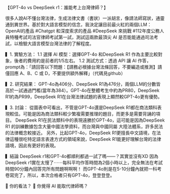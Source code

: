 【GPT-4o vs DeepSeek r1：誰能考上台灣律師？】

很多人說AI不懂台灣法律，生成法律文書（書狀）一派胡言，像請法師寫狀，通靈通到異世界。基於對大語言模型的信念，我決定讓目前最火紅的兩個LLM：OpenAI的產品 #Chatgpt 和深度索求的產品 #DeepSeek 來挑戰 #112年度公務人員特種考試司法官律師考試第一試，測試這兩款最頂尖 AI 是否能能通過司法考試，以檢驗大語言模型台灣法律的了解程度。

▍1. 實驗方法：
1.1 選擇 AI 模型：選擇GPT-4o 和DeepSeek R1 作為主要比較對象，後者的費用約是前者的1/5左右。
1.2 測試方式：透過 API 讓 AI 作答，prompt為：「請回答以下問題：【請務必根據台灣法條回答，不要編造或推測】請僅回應 A、B、C 或 D，不要提供額外解釋」（代碼見github）

▍2. 研究結果：
GPT-4o為406分、DeepSeek R1為476分，兩個LLM的分數皆高於一試通過門檻(當年為384）。GPT-4o在整體考生中約為PR80，DeepSeek R1約為PR99，DeepSeek R1在台灣法律試題的表現上顯然較GPT-4o更有優勢。

▍3. 討論：
從圖表中可看出，不管是GPT-4o還是DeepSeek R1都在商法類科表現較佳。可能是因為商法類科較少繁複需要推理的題目，而更多是需要背誦的項目。
DeepSeek R1在民法類科中的表現遠勝於GPT-4o，這可能是因為DeepSeek R1 的訓練數據包含大量中國法學資料，而台灣與中國同屬 大陸法體系，許多民法的法律概念較接近。
另外，比起GPT-4o，DeepSeek R1更擅長中文語境，在法律這種很吃特定語言表達方式的領域來說，DeepSeek R1能更好理解台灣的法律語境，因此有更好的表現。

▍結論
DeepSeek r1和GPT-4o都順利都過一試了嗎——？其實並沒有XD 
因為DeepSeek r1實在太慢了⋯⋯每科平均作答時間為2個小時以上，完全無法在考試時間90分鐘內回答完所有問題啊啊啊！
而GPT-4o則是在5-10分鐘內就把一科考卷寫完了，所以，本次合格者只有GPT-4o，登登登登。

📌 你的看法？ 💬 你覺得 AI 能取代律師嗎？
